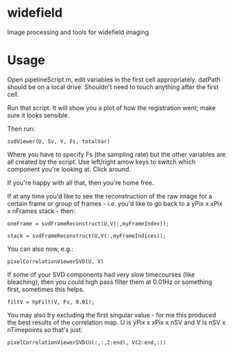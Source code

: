 # widefield
Image processing and tools for widefield imaging


# Usage

Open pipelineScript.m, edit variables in the first cell appropriately. datPath should be on a local drive. Shouldn't need to touch anything after the first cell. 

Run that script. It will show you a plot of how the registration went; make sure it looks sensible. 

Then run: 

```svdViewer(U, Sv, V, Fs, totalVar)```

Where you have to specify Fs (the sampling rate) but the other variables are all created by the script. Use left/right arrow keys to switch which component you're looking at. Click around. 

If you're happy with all that, then you're home free.

If at any time you'd like to see the reconstruction of the raw image for a certain frame or group of frames - i.e. you'd like to go back to a yPix x xPix x nFrames stack - then:

```oneFrame = svdFrameReconstruct(U,V(:,myFrameIndex));```

```stack = svdFrameReconstruct(U,V(:,myFrameIndices));```

You can also now, e.g.:

```pixelCorrelationViewerSVD(U, V)```

If some of your SVD components had very slow timecourses (like bleaching), then you could high pass filter them at 0.01Hz or something first, sometimes this helps. 

```filtV = hpFilt(V, Fs, 0.01);```

You may also try excluding the first singular value - for me this produced the best results of the correlation map. U is yPix x xPix x nSV and V is nSV x nTimepoints so that's just:

```pixelCorrelationViewerSVD(U(:,:,2:end), V(2:end,:))```




